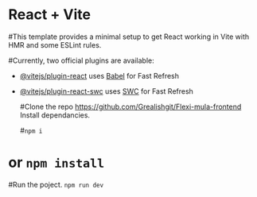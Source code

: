 # React + Vite

#This template provides a minimal setup to get React working in Vite with HMR and some ESLint rules.

#Currently, two official plugins are available:

- [@vitejs/plugin-react](https://github.com/vitejs/vite-plugin-react/blob/main/packages/plugin-react/README.md) uses [Babel](https://babeljs.io/) for Fast Refresh
- [@vitejs/plugin-react-swc](https://github.com/vitejs/vite-plugin-react-swc) uses [SWC](https://swc.rs/) for Fast Refresh
  
  #Clone the repo https://github.com/Grealishgit/Flexi-mula-frontend
  Install dependancies.
  
  #``npm i``
  
 # or ``npm install``

  #Run the poject.
  ``npm run dev``
